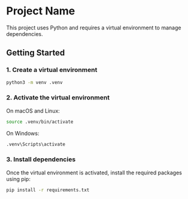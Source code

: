 # Project Name

This project uses Python and requires a virtual environment to manage dependencies.

## Getting Started

### 1. Create a virtual environment

```bash
python3 -m venv .venv
```

### 2. Activate the virtual environment

On macOS and Linux:

```bash
source .venv/bin/activate
```

On Windows:

```bash
.venv\Scripts\activate
```

### 3. Install dependencies

Once the virtual environment is activated, install the required packages using pip:

```bash
pip install -r requirements.txt
